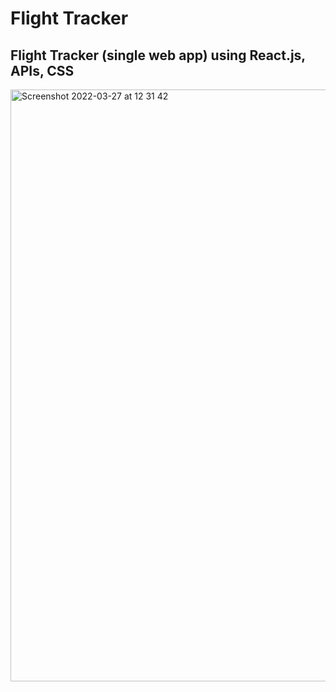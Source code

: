 # Flight Tracker

## Flight Tracker (single web app) using React.js, APIs, CSS

<img width="947" alt="Screenshot 2022-03-27 at 12 31 42" src="https://user-images.githubusercontent.com/68688135/160277647-ca579d24-c27c-4f7f-aa38-ed1c01c896c2.png">


